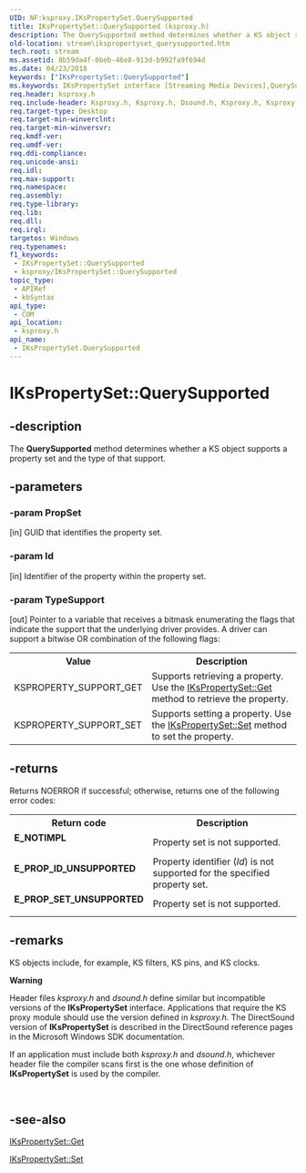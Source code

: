 ```yaml
---
UID: NF:ksproxy.IKsPropertySet.QuerySupported
title: IKsPropertySet::QuerySupported (ksproxy.h)
description: The QuerySupported method determines whether a KS object supports a property set and the type of that support.
old-location: stream\ikspropertyset_querysupported.htm
tech.root: stream
ms.assetid: 8b59da4f-0beb-46e8-913d-b992fa9f694d
ms.date: 04/23/2018
keywords: ["IKsPropertySet::QuerySupported"]
ms.keywords: IKsPropertySet interface [Streaming Media Devices],QuerySupported method, IKsPropertySet.QuerySupported, IKsPropertySet::QuerySupported, QuerySupported, QuerySupported method [Streaming Media Devices], QuerySupported method [Streaming Media Devices],IKsPropertySet interface, ksproxy/IKsPropertySet::QuerySupported, ksproxy_d89c460f-dbd5-452e-ab26-44a88dc1fc59.xml, stream.ikspropertyset_querysupported
req.header: ksproxy.h
req.include-header: Ksproxy.h, Ksproxy.h, Dsound.h, Ksproxy.h, Ksproxy.h, Dsound.h
req.target-type: Desktop
req.target-min-winverclnt: 
req.target-min-winversvr: 
req.kmdf-ver: 
req.umdf-ver: 
req.ddi-compliance: 
req.unicode-ansi: 
req.idl: 
req.max-support: 
req.namespace: 
req.assembly: 
req.type-library: 
req.lib: 
req.dll: 
req.irql: 
targetos: Windows
req.typenames: 
f1_keywords:
 - IKsPropertySet::QuerySupported
 - ksproxy/IKsPropertySet::QuerySupported
topic_type:
 - APIRef
 - kbSyntax
api_type:
 - COM
api_location:
 - ksproxy.h
api_name:
 - IKsPropertySet.QuerySupported
---
```


# IKsPropertySet::QuerySupported


## -description

The <b>QuerySupported</b> method determines whether a KS object supports a property set and the type of that support.

## -parameters

### -param PropSet 

[in]
GUID that identifies the property set.

### -param Id 

[in]
Identifier of the property within the property set.

### -param TypeSupport 

[out]
Pointer to a variable that receives a bitmask enumerating the flags that indicate the support that the underlying driver provides. A driver can support a bitwise OR combination of the following flags: 

<table>
<tr>
<th>Value</th>
<th>Description</th>
</tr>
<tr>
<td>
KSPROPERTY_SUPPORT_GET

</td>
<td>
Supports retrieving a property. Use the <a href="/windows-hardware/drivers/ddi/ksproxy/nf-ksproxy-ikspropertyset-get">IKsPropertySet::Get</a> method to retrieve the property.

</td>
</tr>
<tr>
<td>
KSPROPERTY_SUPPORT_SET

</td>
<td>
Supports setting a property. Use the <a href="/windows-hardware/drivers/ddi/dsound/nf-dsound-ikspropertyset-set">IKsPropertySet::Set</a> method to set the property.

</td>
</tr>
</table>

## -returns

Returns NOERROR if successful; otherwise, returns one of the following error codes:

<table>
<tr>
<th>Return code</th>
<th>Description</th>
</tr>
<tr>
<td width="40%">
<dl>
<dt><b>E_NOTIMPL</b></dt>
</dl>
</td>
<td width="60%">
Property set is not supported. 

</td>
</tr>
<tr>
<td width="40%">
<dl>
<dt><b>E_PROP_ID_UNSUPPORTED</b></dt>
</dl>
</td>
<td width="60%">
Property identifier (<i>Id</i>) is not supported for the specified property set.

</td>
</tr>
<tr>
<td width="40%">
<dl>
<dt><b>E_PROP_SET_UNSUPPORTED</b></dt>
</dl>
</td>
<td width="60%">
Property set is not supported.

</td>
</tr>
</table>

## -remarks

KS objects include, for example, KS filters, KS pins, and KS clocks. 

<div class="alert"><b>Warning</b>  <p class="note">Header files <i>ksproxy.h</i> and <i>dsound.h</i> define similar but incompatible versions of the <b>IKsPropertySet</b> interface. Applications that require the KS proxy module should use the version defined in <i>ksproxy.h</i>. The DirectSound version of <b>IKsPropertySet</b> is described in the DirectSound reference pages in the Microsoft Windows SDK documentation.

<p class="note">

If an application must include both <i>ksproxy.h</i> and <i>dsound.h</i>, whichever header file the compiler scans first is the one whose definition of <b>IKsPropertySet</b> is used by the compiler.



</div>
<div> </div>

## -see-also

<a href="/windows-hardware/drivers/ddi/ksproxy/nf-ksproxy-ikspropertyset-get">IKsPropertySet::Get</a>



<a href="/windows-hardware/drivers/ddi/dsound/nf-dsound-ikspropertyset-set">IKsPropertySet::Set</a>